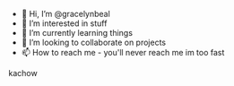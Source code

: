 - 👋 Hi, I’m @gracelynbeal
- 👀 I’m interested in stuff
- 🌱 I’m currently learning things
- 💞️ I’m looking to collaborate on projects
- 📫 How to reach me - you'll never reach me im too fast 































































kachow
